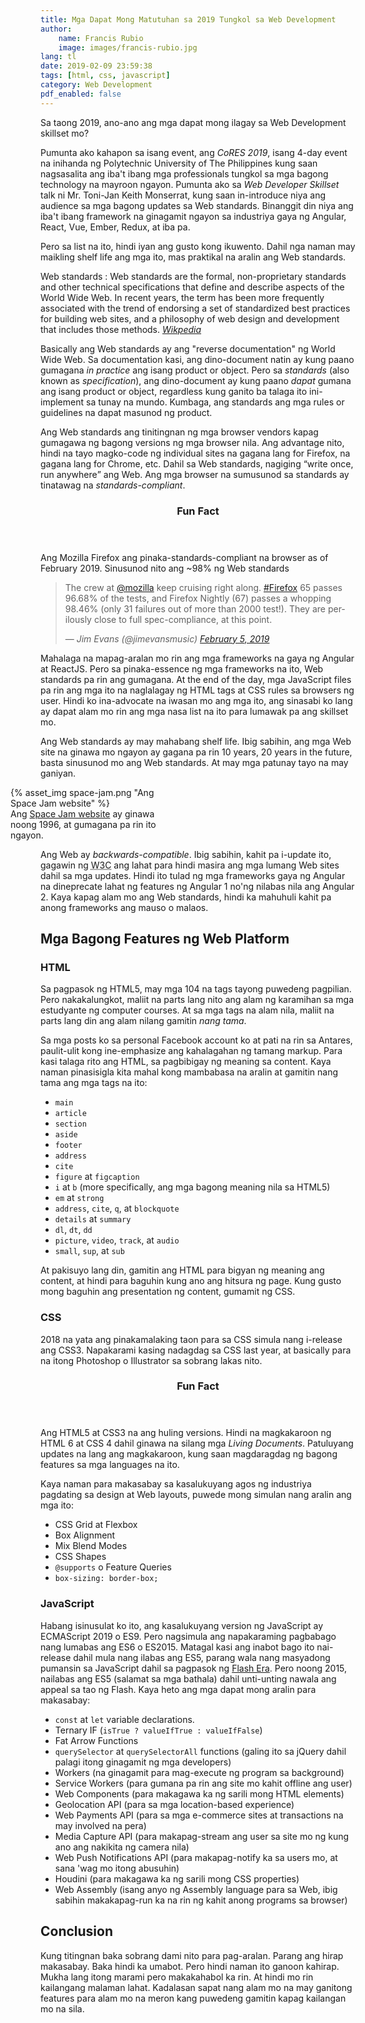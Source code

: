```yaml
---
title: Mga Dapat Mong Matutuhan sa 2019 Tungkol sa Web Development
author:
    name: Francis Rubio
    image: images/francis-rubio.jpg
lang: tl
date: 2019-02-09 23:59:38
tags: [html, css, javascript]
category: Web Development
pdf_enabled: false
---
```


Sa taong 2019, ano-ano ang mga dapat mong ilagay sa Web Development skillset mo?

<!--more-->

Pumunta ako kahapon sa isang event, ang <i>CoRES 2019</i>, isang 4-day event na inihanda ng Polytechnic University of The Philippines kung saan nagsasalita ang iba't ibang mga professionals tungkol sa mga bagong technology na mayroon ngayon. Pumunta ako sa <cite>Web Developer Skillset</cite> talk ni Mr. Toni-Jan Keith Monserrat, kung saan in-introduce niya ang audience sa mga bagong updates sa Web standards. Binanggit din niya ang iba't ibang framework na ginagamit ngayon sa industriya gaya ng Angular, React, Vue, Ember, Redux, at iba pa.

Pero sa list na ito, hindi iyan ang gusto kong ikuwento. Dahil nga naman may maikling shelf life ang mga ito, mas praktikal na aralin ang Web standards.

Web standards
: Web standards are the formal, non-proprietary standards and other technical specifications that define and describe aspects of the World Wide Web. In recent years, the term has been more frequently associated with the trend of endorsing a set of standardized best practices for building web sites, and a philosophy of web design and development that includes those methods. <cite>[Wikpedia](https://en.wikipedia.org/wiki/Web_standards)</cite>

Basically ang Web standards ay ang "reverse documentation" ng World Wide Web. Sa documentation kasi, ang dino-document natin ay kung paano gumagana <em>in practice</em> ang isang product or object. Pero sa <dfn lang="en">standards</dfn> (also known as <i lang="en">specification</i>), ang dino-document ay kung paano <em>dapat</em> gumana ang isang product or object, regardless kung ganito ba talaga ito ini-implement sa tunay na mundo. Kumbaga, ang standards ang mga rules or guidelines na dapat masunod ng product.

Ang Web standards ang tinitingnan ng mga browser vendors kapag gumagawa ng bagong versions ng mga browser nila. Ang advantage nito, hindi na tayo magko-code ng individual sites na gagana lang for Firefox, na gagana lang for Chrome, etc. Dahil sa Web standards, nagiging <q>write once, run anywhere</q> ang Web. Ang mga browser na sumusunod sa standards ay tinatawag na <dfn lang="en">standards-compliant</dfn>.

<aside class="side-callout">
  <header>
    <h3>Fun Fact</h3>
  </header>
  <div>
    <p>Ang Mozilla Firefox ang pinaka-standards-compliant na browser as of February 2019. Sinusunod nito ang ~98% ng Web standards</p>

  <blockquote class="twitter-tweet">
    <p lang="en" dir="ltr">
    The crew at <a href="https://twitter.com/mozilla?ref_src=twsrc%5Etfw">@mozilla</a> keep cruising right along. <a href="https://twitter.com/hashtag/Firefox?src=hash&amp;ref_src=twsrc%5Etfw">#Firefox</a> 65 passes 96.68% of the tests, and Firefox Nightly (67) passes a whopping 98.46% (only 31 failures out of more than 2000 test!). They are perilously close to full spec-compliance, at this point.
    </p>
    &mdash; <cite>Jim Evans (@jimevansmusic) <a href="https://twitter.com/jimevansmusic/status/1092901252650946561?ref_src=twsrc%5Etfw">February 5, 2019</a></cite>
    </blockquote>
</aside>

Mahalaga na mapag-aralan mo rin ang mga frameworks na gaya ng Angular at ReactJS. Pero sa pinaka-essence ng mga frameworks na ito, Web standards pa rin ang gumagana. At the end of the day, mga JavaScript files pa rin ang mga ito na naglalagay ng HTML tags at CSS rules sa browsers ng user. Hindi ko ina-advocate na iwasan mo ang mga ito, ang sinasabi ko lang ay dapat alam mo rin ang mga nasa list na ito para lumawak pa ang skillset mo.

Ang Web standards ay may mahabang shelf life. Ibig sabihin, ang mga Web site na ginawa mo ngayon ay gagana pa rin 10 years, 20 years in the future, basta sinusunod mo ang Web standards. At may mga patunay tayo na may ganiyan.

<style>
  @media only screen and (min-width: 768px) {
    #space-jam {
      margin-left: -3rem;
      max-width: 30ch;
    }
  }
</style>

<figure id="space-jam" class="img-wrapper--illustration float-left img-wrapper">
  {% asset_img space-jam.png "Ang Space Jam website" %}
  <figcaption>Ang <a href="https://www.warnerbros.com/archive/spacejam/movie/jam.htm">Space Jam website</a> ay ginawa noong 1996, at gumagana pa rin ito ngayon.</figcaption>
</figure>

Ang Web ay <dfn lang="en">backwards-compatible</dfn>. Ibig sabihin, kahit pa i-update ito, gagawin ng <abbr title="World Wide Web Consortium">W3C</abbr> ang lahat para hindi masira ang mga lumang Web sites dahil sa mga updates. Hindi ito tulad ng mga frameworks gaya ng Angular na dineprecate lahat ng features ng Angular 1 no'ng nilabas nila ang Angular 2. Kaya kapag alam mo ang Web standards, hindi ka mahuhuli kahit pa anong frameworks ang mauso o malaos.

## Mga Bagong Features ng Web Platform

### HTML

Sa pagpasok ng HTML5, may mga 104 na tags tayong puwedeng pagpilian. Pero nakakalungkot, maliit na parts lang nito ang alam ng karamihan sa mga estudyante ng computer courses. At sa mga tags na alam nila, maliit na parts lang din ang alam nilang gamitin <em>nang tama</em>.

Sa mga posts ko sa personal Facebook account ko at pati na rin sa Antares, paulit-ulit kong ine-emphasize ang kahalagahan ng tamang markup. Para kasi talaga rito ang HTML, sa pagbibigay ng meaning sa content. Kaya naman pinasisigla kita mahal kong mambabasa na aralin at gamitin nang tama ang mga tags na ito:

- `main`
- `article`
- `section`
- `aside`
- `footer`
- `address`
- `cite`
- `figure` at `figcaption`
- `i` at `b` (more specifically, ang mga bagong meaning nila sa HTML5)
- `em` at `strong`
- `address`, `cite`, `q`, at `blockquote`
- `details` at `summary`
- `dl`, `dt`, `dd`
- `picture`, `video`, `track`, at `audio`
- `small`, `sup`, at `sub`

At pakisuyo lang din, gamitin ang HTML para bigyan ng meaning ang content, at hindi para baguhin kung ano ang hitsura ng page. Kung gusto mong baguhin ang presentation ng content, gumamit ng CSS.

### CSS

2018 na yata ang pinakamalaking taon para sa CSS simula nang i-release ang CSS3. Napakarami kasing nadagdag sa CSS last year, at basically para na itong Photoshop o Illustrator sa sobrang lakas nito.

<aside class="side-callout">
  <header>
    <h3>Fun Fact</h3>
  </header>
  <div>
    <p>Ang HTML5 at CSS3 na ang huling versions. Hindi na magkakaroon ng HTML 6 at CSS 4 dahil ginawa na silang mga <i>Living Documents</i>. Patuluyang updates na lang ang magkakaroon, kung saan magdaragdag ng bagong features sa mga languages na ito.</p>
</aside>

Kaya naman para makasabay sa kasalukuyang agos ng industriya pagdating sa design at Web layouts, puwede mong simulan nang aralin ang mga ito:

- CSS Grid at Flexbox
- Box Alignment
- Mix Blend Modes
- CSS Shapes
- `@supports` o Feature Queries
- `box-sizing: border-box;`

### JavaScript

Habang isinusulat ko ito, ang kasalukuyang version ng JavaScript ay ECMAScript 2019 o ES9. Pero nagsimula ang napakaraming pagbabago nang lumabas ang ES6 o ES2015. Matagal kasi ang inabot bago ito nai-release dahil mula nang ilabas ang ES5, parang wala nang masyadong pumansin sa JavaScript dahil sa pagpasok ng [Flash Era](/antares-blog/tl/Intrinsic-Web-Design-Ito-na-ba-ang-Wakas-ng-Responsive-Web/#flash). Pero noong 2015, nailabas ang ES5 (salamat sa mga bathala) dahil unti-unting nawala ang appeal sa tao ng Flash. Kaya heto ang mga dapat mong aralin para makasabay:

- `const` at `let` variable declarations.
- Ternary IF (`isTrue ? valueIfTrue : valueIfFalse`)
- Fat Arrow Functions
- `querySelector` at `querySelectorAll` functions (galing ito sa jQuery dahil palagi itong ginagamit ng mga developers)
- Workers (na ginagamit para mag-execute ng program sa background)
- Service Workers (para gumana pa rin ang site mo kahit offline ang user)
- Web Components (para makagawa ka ng sarili mong HTML elements)
- Geolocation API (para sa mga location-based experience)
- Web Payments API (para sa mga e-commerce sites at transactions na may involved na pera)
- Media Capture API (para makapag-stream ang user sa site mo ng kung ano ang nakikita ng camera nila)
- Web Push Notifications API (para makapag-notify ka sa users mo, at sana 'wag mo itong abusuhin)
- Houdini (para makagawa ka ng sarili mong CSS properties)
- Web Assembly (isang anyo ng Assembly language para sa Web, ibig sabihin makakapag-run ka na rin ng kahit anong programs sa browser)

## Conclusion

Kung titingnan baka sobrang dami nito para pag-aralan. Parang ang hirap makasabay. Baka hindi ka umabot. Pero hindi naman ito ganoon kahirap. Mukha lang itong marami pero makakahabol ka rin. At hindi mo rin kailangang malaman lahat. Kadalasan sapat nang alam mo na may ganitong features para alam mo na meron kang puwedeng gamitin kapag kailangan mo na sila.